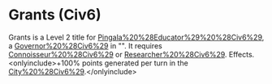 # Grants (Civ6)

Grants is a Level 2 title for [Pingala%20%28Educator%29%20%28Civ6%29](Pingala), a [Governor%20%28Civ6%29](Governor) in "". It requires [Connoisseur%20%28Civ6%29](Connoisseur) or [Researcher%20%28Civ6%29](Researcher).
Effects.
&lt;onlyinclude&gt;+100% points generated per turn in the [City%20%28Civ6%29](city).&lt;/onlyinclude&gt;